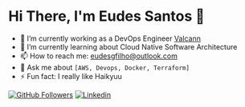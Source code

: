 # Hi There, I'm Eudes Santos 👋

- 🔭 I’m currently working as a DevOps Engineer [Valcann](https://github.com/Valcann)
- 🌱 I’m currently learning about Cloud Native Software Architecture
- 📫 How to reach me: eudesgfilho@outlook.com
- 💬 Ask me about `[AWS, Devops, Docker, Terraform]`
- ⚡ Fun fact: I really like Haikyuu


[![GitHub Followers](https://img.shields.io/github/followers/eudesgsantos?style=flat&labelColor=0D0D0D&logo=Github&Color=white)](https://github.com/eudesgsantos)
[![Linkedin](https://img.shields.io/badge/-LinkedIn-060606?style=flat&labelColor=0D0D0D&logo=Linkedin&Color=white)](https://www.linkedin.com/in/eudesgsantos/)
